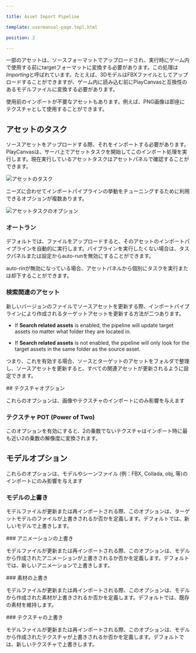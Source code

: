 ---
title: Asset Import Pipeline
template: usermanual-page.tmpl.html
position: 2
---

一部のアセットは、ソースフォーマットでアップロードされ、実行時にゲーム内で使用する前にtargetフォーマットに変換する必要があります。この処理は*Importing*と呼ばれています。たとえば、3DモデルはFBXファイルとしてアップロードすることができますが、ゲーム内に読み込む前にPlayCanvasと互換性のあるモデルファイルに変換する必要があります。

使用前のインポートが不要なアセットもあります。例えば、PNG画像は即座にテクスチャとして使用することができます。

## アセットのタスク

ソースアセットをアップロードする際、それをインポートする必要があります。PlayCanvasは、サーバ上でアセットタスクを開始してこのインポート処理を実行します。現在実行しているアセットタスクはアセットパネルで確認することができます。

![アセットのタスク][1]

ニーズに合わせてインポートパイプラインの挙動をチューニングするために利用できるオプションが複数あります。

![アセットタスクのオプション][2]

### オートラン

デフォルトでは、ファイルをアップロードすると、そのアセットのインポートパイプラインを自動的に実行します。パイプラインを実行したくない場合は、タスクパネルまたは設定からauto-runを無効にすることができます。

auto-rinが無効になっている場合、アセットパネルから個別にタスクを実行または却下することができます。

### 検索関連のアセット

新しいバージョンのファイルでソースアセットを更新する際、インポートパイプラインにより作成されるターゲットアセットを更新する方法が二つあります。

* If **Search related assets** is enabled, the pipeline will update target assets no matter what folder they are located in.
* If **Search related assets** is not enabled, the pipeline will only look for the target assets in the same folder as the source asset.

つまり、これを有効する場合、ソースとターゲットのアセットをフォルダで整理し、ソースアセットを更新すると、すべての関連アセットが更新されるように設定できます。

## テクスチャオプション

これらのオプションは、画像やテクスチャのインポートにのみ影響を与えます

### テクスチャ POT (Power of Two)

このオプションを有効にすると、2の乗数でないテクスチャはインポート時に最も近い2の乗数の解像度に変換されます。

## モデルオプション

これらのオプションは、モデルやシーンファイル (例：FBX, Collada, obj, 等)のインポートにのみ影響を与えます

### モデルの上書き

モデルファイルが更新または再インポートされる際、このオプションは、ターゲットモデルのファイルが上書きされるか否かを定義します。デフォルトでは、新しいモデルで上書きします。

### アニメーションの上書き

モデルファイルが更新または再インポートされる際、このオプションは、モデルから作成されたアニメーションが上書きされるか否かを定義します。デフォルトでは、新しいアニメーションで上書きします。

### 素材の上書き

モデルファイルが更新または再インポートされる際、このオプションは、モデルから作成された素材が上書きされるか否かを定義します。デフォルトでは、既存の素材を維持します。

### テクスチャの上書き

モデルファイルが更新または再インポートされる際、このオプションは、モデルから作成されたテクスチャが上書きされるか否かを定義します。デフォルトでは、新しいテクスチャで上書きします。

[1]: /images/user-manual/assets/import-pipeline/asset-tasks-full.jpg
[2]: /images/user-manual/assets/import-pipeline/asset-tasks.jpg

